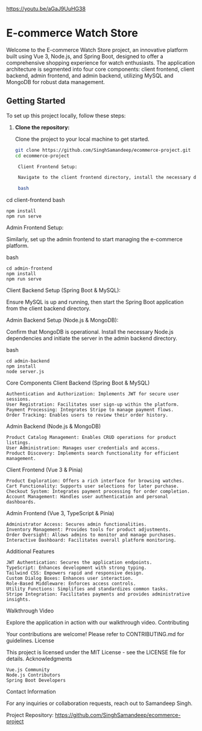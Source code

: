 https://youtu.be/aGaJ9UuHG38
# E-commerce Watch Store

Welcome to the E-commerce Watch Store project, an innovative platform built using Vue 3, Node.js, and Spring Boot, designed to offer a comprehensive shopping experience for watch enthusiasts. The application architecture is segmented into four core components: client frontend, client backend, admin frontend, and admin backend, utilizing MySQL and MongoDB for robust data management.

## Getting Started

To set up this project locally, follow these steps:

1. **Clone the repository:**
   
   Clone the project to your local machine to get started.

   ```bash
   git clone https://github.com/SinghSamandeep/ecommerce-project.git
   cd ecommerce-project

    Client Frontend Setup:

    Navigate to the client frontend directory, install the necessary dependencies, and launch the Vue server.

    bash

cd client-frontend
bash

    npm install
    npm run serve

Admin Frontend Setup:

Similarly, set up the admin frontend to start managing the e-commerce platform.

bash

    cd admin-frontend
    npm install
    npm run serve

Client Backend Setup (Spring Boot & MySQL):

Ensure MySQL is up and running, then start the Spring Boot application from the client backend directory.

Admin Backend Setup (Node.js & MongoDB):

Confirm that MongoDB is operational. Install the necessary Node.js dependencies and initiate the server in the admin backend directory.

bash

    cd admin-backend
    npm install
    node server.js

Core Components
Client Backend (Spring Boot & MySQL)

    Authentication and Authorization: Implements JWT for secure user sessions.
    User Registration: Facilitates user sign-up within the platform.
    Payment Processing: Integrates Stripe to manage payment flows.
    Order Tracking: Enables users to review their order history.

Admin Backend (Node.js & MongoDB)

    Product Catalog Management: Enables CRUD operations for product listings.
    User Administration: Manages user credentials and access.
    Product Discovery: Implements search functionality for efficient management.

Client Frontend (Vue 3 & Pinia)

    Product Exploration: Offers a rich interface for browsing watches.
    Cart Functionality: Supports user selections for later purchase.
    Checkout System: Integrates payment processing for order completion.
    Account Management: Handles user authentication and personal dashboards.

Admin Frontend (Vue 3, TypeScript & Pinia)

    Administrator Access: Secures admin functionalities.
    Inventory Management: Provides tools for product adjustments.
    Order Oversight: Allows admins to monitor and manage purchases.
    Interactive Dashboard: Facilitates overall platform monitoring.

Additional Features

    JWT Authentication: Secures the application endpoints.
    TypeScript: Enhances development with strong typing.
    Tailwind CSS: Empowers rapid and responsive design.
    Custom Dialog Boxes: Enhances user interaction.
    Role-Based Middleware: Enforces access controls.
    Utility Functions: Simplifies and standardizes common tasks.
    Stripe Integration: Facilitates payments and provides administrative insights.

Walkthrough Video

Explore the application in action with our walkthrough video.
Contributing

Your contributions are welcome! Please refer to CONTRIBUTING.md for guidelines.
License

This project is licensed under the MIT License - see the LICENSE file for details.
Acknowledgments

    Vue.js Community
    Node.js Contributors
    Spring Boot Developers

Contact Information

For any inquiries or collaboration requests, reach out to Samandeep Singh.

Project Repository: https://github.com/SinghSamandeep/ecommerce-project
